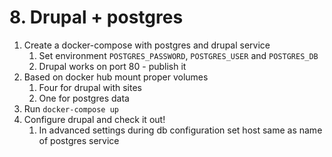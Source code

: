 # 8. Drupal + postgres

1. Create a docker-compose with postgres and drupal service
   1. Set environment `POSTGRES_PASSWORD`, `POSTGRES_USER` and `POSTGRES_DB`
   2. Drupal works on port 80 - publish it
2. Based on docker hub mount proper volumes
   1. Four for drupal with sites
   2. One for postgres data
3. Run `docker-compose up`
4. Configure drupal and check it out!
   1. In advanced settings during db configuration set host same as name of postgres service
